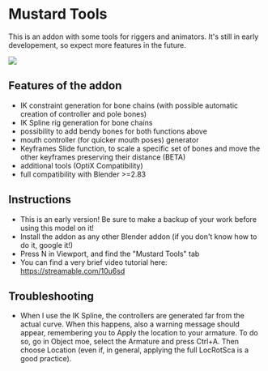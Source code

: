 # Mustard Tools

This is an addon with some tools for riggers and animators. It's still in early developement, so expect more features in the future.

![](https://ams0.files.sfmlab.com/content/content/image/script5_EgfcjNX.png)

## Features of the addon

- IK constraint generation for bone chains (with possible automatic creation of controller and pole bones)
- IK Spline rig generation for bone chains
- possibility to add bendy bones for both functions above
- mouth controller (for quicker mouth poses) generator
- Keyframes Slide function, to scale a specific set of bones and move the other keyframes preserving their distance (BETA)
- additional tools (OptiX Compatibility)
- full compatibility with Blender >=2.83

## Instructions

- This is an early version! Be sure to make a backup of your work before using this model on it!
- Install the addon as any other Blender addon (if you don't know how to do it, google it!)
- Press N in Viewport, and find the "Mustard Tools" tab
- You can find a very brief video tutorial here:
https://streamable.com/10u6sd

## Troubleshooting

- When I use the IK Spline, the controllers are generated far from the actual curve.
When this happens, also a warning message should appear, remembering you to Apply the location to your armature. To do so, go in Object moe, select the Armature and press Ctrl+A. Then choose Location (even if, in general, applying the full LocRotSca is a good practice).

